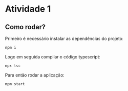 # Atividade 1

## Como rodar?

Primeiro é necessário instalar as dependências do projeto:

```bash
npm i 
```

Logo em seguida compilar o código typescript:

```bash
npx tsc
```

Para então rodar a aplicação:

```bash
npm start
```
